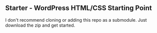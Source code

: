 ## Starter - WordPress HTML/CSS Starting Point

I don't recommend cloning or adding this repo as a submodule. Just download the zip and get started.  
